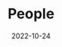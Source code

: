 ---
title: People
date: 2022-10-24

type: landing

sections:
  - block: people
    content:
      title: People
      subtitle: メンバー
      # Choose which groups/teams of users to display.
      #   Edit `user_groups` in each user's profile to add them to one or more of these groups.
      user_groups:
          # - Principal Investigators
          # - Researchers
          # - Grad Students
          # - Administration
          # - Visitors
          - Faculty / 教員
          - Students / 学生
          - Alumni / 卒業生
      sort_by: Params.last_name
      sort_ascending: true
    design:
      show_interests: false
      show_role: true
      show_social: true
---